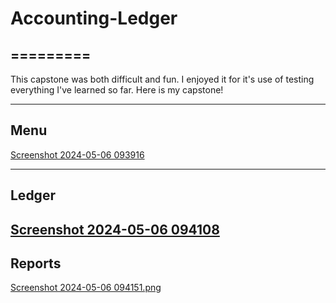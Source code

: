 ﻿# Accounting-Ledger
=========
------
This capstone was both difficult and fun. I enjoyed it for it's use of testing everything I've learned so far. Here is my capstone!

---
Menu
---

[Screenshot 2024-05-06 093916](https://github.com/ZPollar0/accounting-ledger/assets/166441725/7dbb9a4c-1288-4166-a073-2ffa4ed7028e)

---
Ledger
---
[Screenshot 2024-05-06 094108](https://github.com/ZPollar0/accounting-ledger/assets/166441725/04b7bf7a-6dd2-488c-8c36-a17c629228f8)
---
Reports
---
[Screenshot 2024-05-06 094151.png](..%2F..%2F..%2FUsers%2Fsheim%2FOneDrive%2FPictures%2FScreenshots%2FScreenshot%202024-05-06%20094151.png)
